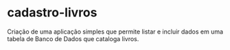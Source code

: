 # cadastro-livros

Criação de uma aplicação simples que permite listar e incluir dados em uma tabela de Banco de Dados que cataloga livros.
